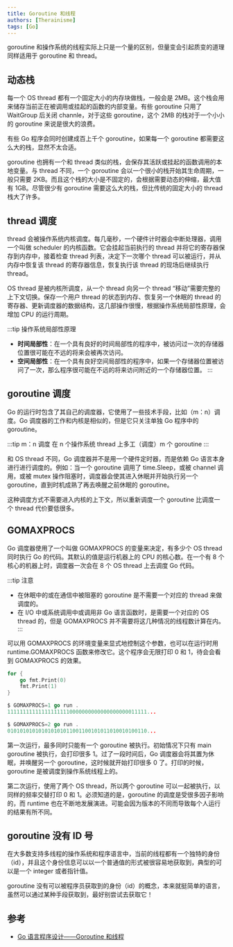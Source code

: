 ```yaml
---
title: Goroutine 和线程
authors: [Therainisme]
tags: [Go]
---
```


goroutine 和操作系统的线程实际上只是一个量的区别，但量变会引起质变的道理同样适用于 goroutine 和 thread。

<!--truncate-->

## 动态栈

每一个 OS thread 都有一个固定大小的内存块做栈，一般会是 2MB。这个栈会用来储存当前正在被调用或挂起的函数的内部变量。有些 goroutine 只用了 WaitGroup 后关闭 channle，对于这些 goroutine，这个 2MB 的栈对于一个小小的 goroutine 来说是很大的浪费。

有些 Go 程序会同时创建成百上千个 goroutine，如果每一个 goroutine 都需要这么大的栈，显然不太合适。

goroutine 也拥有一个和 thread 类似的栈，会保存其活跃或挂起的函数调用的本地变量。与 thread 不同，一个 goroutine 会以一个很小的栈开始其生命周期，一般只需要 2KB。而且这个栈的大小是不固定的，会根据需要动态的伸缩，最大值有 1GB。尽管很少有 goroutine 需要这么大的栈，但比传统的固定大小的 thread 栈大了许多。

## thread 调度

thread 会被操作系统内核调度。每几毫秒，一个硬件计时器会中断处理器，调用一个叫做 scheduler 的内核函数。它会挂起当前执行的 thread 并将它的寄存器保存到内存中，接着检查 thread 列表，决定下一次哪个 thread 可以被运行，并从内存中恢复该  thread 的寄存器信息，恢复执行该 thread 的现场后继续执行 thread。

OS thread 是被内核所调度，从一个 thread 向另一个 thread “移动”需要完整的上下文切换。保存一个用户 thread 的状态到内存、恢复另一个休眠的 thread 的寄存器、更新调度器的数据结构，这几部操作很慢，根据操作系统局部性原理，会增加 CPU 的运行周期。

:::tip 操作系统局部性原理
* **时间局部性**：在一个具有良好的时间局部性的程序中，被访问过一次的存储器位置很可能在不远的将来会被再次访问。
* **空间局部性**：在一个具有良好空间局部性的程序中，如果一个存储器位置被访问了一次，那么程序很可能在不远的将来访问附近的一个存储器位置。
:::

## goroutine 调度

Go 的运行时包含了其自己的调度器，它使用了一些技术手段，比如（m：n）调度。Go 调度器的工作和内核是相似的，但是它只关注单独 Go 程序中的 goroutine。

:::tip m：n 调度
在 n 个操作系统 thread 上多工（调度）m 个 goroutine
:::

和 OS thread 不同，Go 调度器并不是用一个硬件定时器，而是依赖 Go 语言本身进行进行调度的。例如：当一个 goroutine 调用了 time.Sleep，或被 channel 调用，或被 mutex 操作阻塞时，调度器会使其进入休眠并开始执行另一个 goroutine，直到时机成熟了再去唤醒之前休眠的 goroutine。

这种调度方式不需要进入内核的上下文，所以重新调度一个 goroutine 比调度一个 thread 代价要低很多。

## GOMAXPROCS

Go 调度器使用了一个叫做 GOMAXPROCS 的变量来决定，有多少个 OS thread 同时执行 Go 的代码。其默认的值是运行机器上的 CPU 的核心数。在一个有 8 个核心的机器上时，调度器一次会在 8 个 OS thread 上去调度 Go 代码。

:::tip 注意
* 在休眠中的或在通信中被阻塞的 goroutine 是不需要一个对应的 thread 来做调度的。
* 在 I/O 中或系统调用中或调用非 Go 语言函数时，是需要一个对应的 OS thread 的，但是 GOMAXPROCS 并不需要将这几种情况的线程数计算在内。
:::

可以用 GOMAXPROCS 的环境变量来显式地控制这个参数，也可以在运行时用 runtime.GOMAXPROCS 函数来修改它。这个程序会无限打印 0 和 1，待会会看到 GOMAXPROCS 的效果。

```go
for {
    go fmt.Print(0)
    fmt.Print(1)
}

$ GOMAXPROCS=1 go run .
111111111111111111110000000000000000000011111...

$ GOMAXPROCS=2 go run .
010101010101010101011001100101011010010100110...
```

第一次运行，最多同时只能有一个 goroutine 被执行。初始情况下只有 main goroutine 被执行，会打印很多 1。过了一段时间后，Go 调度器会将其置为休眠，并唤醒另一个 goroutine，这时候就开始打印很多 0 了。打印的时候，goroutine 是被调度到操作系统线程上的。

第二次运行，使用了两个 OS thread，所以两个 goroutine 可以一起被执行，以同样的频率交替打印 0 和 1。必须知道的是，goroutine 的调度是受很多因子影响的，而 runtime 也在不断地发展演进。可能会因为版本的不同而导致每个人运行的结果有所不同。

## goroutine 没有 ID 号

在大多数支持多线程的操作系统和程序语言中，当前的线程都有一个独特的身份（id），并且这个身份信息可以以一个普通值的形式被很容易地获取到，典型的可以是一个 integer 或者指针值。

goroutine 没有可以被程序员获取到的身份（id）的概念，本来就挺简单的语言，虽然可以通过某种手段获取到，最好别尝试去获取它！

## 参考

* [Go 语言程序设计——Goroutine 和线程](https://books.studygolang.com/gopl-zh/ch9/ch9-08.html)